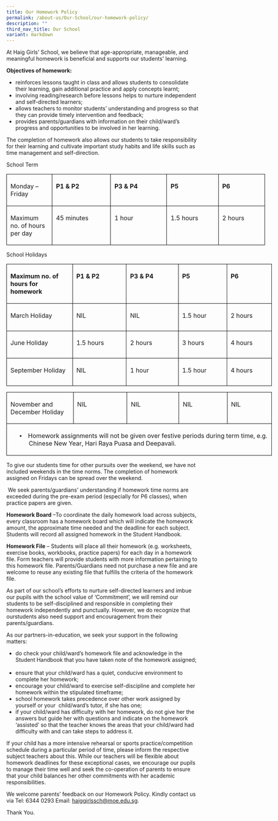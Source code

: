 ```yaml
---
title: Our Homework Policy
permalink: /about-us/Our-School/our-homework-policy/
description: ""
third_nav_title: Our School
variant: markdown
---
```

At Haig Girls’ School, we believe that age-appropriate, manageable, and meaningful homework is beneficial and supports our students' learning.

**Objectives of homework:**&nbsp;

*   reinforces lessons taught in class and allows students to consolidate their learning, gain additional practice and apply concepts learnt;
*   involving reading/research before lessons helps to nurture independent and self-directed learners; &nbsp;
*   allows teachers to monitor students’ understanding and progress so that they can provide timely intervention and feedback;
*   provides parents/guardians with information on their child/ward’s progress and opportunities to be involved in her learning.&nbsp;

The completion of homework also allows our students to take responsibility for their learning and cultivate important study habits and life skills such as time management and self-direction. &nbsp;

School Term

<table style="width:508.0pt;border-collapse:collapse;border:none;mso-border-alt:solid windowtext .5pt;
 mso-yfti-tbllook:1056;mso-padding-alt:0in 0in 0in 0in;mso-border-insideh:.5pt solid windowtext;
 mso-border-insidev:.5pt solid windowtext" width="677" cellpadding="0" cellspacing="0" border="1" class="MsoNormalTable"><tbody><tr style="mso-yfti-irow:0;mso-yfti-firstrow:yes;height:32.2pt"><td style="width:80.5pt;border:solid windowtext 1.0pt;
  mso-border-alt:solid windowtext .5pt;padding:.05in .1in .05in .1in;
  height:32.2pt" valign="top" width="107"><p class="MsoNormal"><span style="mso-ansi-language:EN-SG" lang="EN-SG">Monday – Friday</span></p></td><td style="width:117.0pt;border:solid windowtext 1.0pt;
  border-left:none;mso-border-left-alt:solid windowtext .5pt;mso-border-alt:
  solid windowtext .5pt;padding:.05in .1in .05in .1in;height:32.2pt" valign="top" width="156"><p class="MsoNormal"><b><span style="mso-ansi-language:EN-SG" lang="EN-SG">P1 &amp; P2</span></b></p></td><td style="width:117.0pt;border:solid windowtext 1.0pt;
  border-left:none;mso-border-left-alt:solid windowtext .5pt;mso-border-alt:
  solid windowtext .5pt;padding:.05in .1in .05in .1in;height:32.2pt" valign="top" width="156"><p class="MsoNormal"><b><span style="mso-ansi-language:EN-SG" lang="EN-SG">P3 &amp; P4</span></b></p></td><td style="width:103.5pt;border:solid windowtext 1.0pt;
  border-left:none;mso-border-left-alt:solid windowtext .5pt;mso-border-alt:
  solid windowtext .5pt;padding:.05in .1in .05in .1in;height:32.2pt" valign="top" width="138"><p class="MsoNormal"><b><span style="mso-ansi-language:EN-SG" lang="EN-SG">P5</span></b></p></td><td style="width:1.25in;border:solid windowtext 1.0pt;
  border-left:none;mso-border-left-alt:solid windowtext .5pt;mso-border-alt:
  solid windowtext .5pt;padding:.05in .1in .05in .1in;height:32.2pt" valign="top" width="120"><p class="MsoNormal"><b><span style="mso-ansi-language:EN-SG" lang="EN-SG">P6</span></b></p></td></tr><tr style="mso-yfti-irow:1;mso-yfti-lastrow:yes;height:53.75pt"><td style="width:80.5pt;border:solid windowtext 1.0pt;
  border-top:none;mso-border-top-alt:solid windowtext .5pt;mso-border-alt:solid windowtext .5pt;
  padding:.05in .1in .05in .1in;height:53.75pt" valign="top" width="107"><p class="MsoNormal">Maximum <span style="mso-ansi-language:EN-SG" lang="EN-SG">no. of hours per day</span></p></td><td style="width:117.0pt;border-top:none;border-left:
  none;border-bottom:solid windowtext 1.0pt;border-right:solid windowtext 1.0pt;
  mso-border-top-alt:solid windowtext .5pt;mso-border-left-alt:solid windowtext .5pt;
  mso-border-alt:solid windowtext .5pt;padding:.05in .1in .05in .1in;
  height:53.75pt" valign="top" width="156"><p class="MsoNormal"><span style="mso-ansi-language:EN-SG" lang="EN-SG">45 minutes</span></p></td><td style="width:117.0pt;border-top:none;border-left:
  none;border-bottom:solid windowtext 1.0pt;border-right:solid windowtext 1.0pt;
  mso-border-top-alt:solid windowtext .5pt;mso-border-left-alt:solid windowtext .5pt;
  mso-border-alt:solid windowtext .5pt;padding:.05in .1in .05in .1in;
  height:53.75pt" valign="top" width="156"><p class="MsoNormal"><span style="mso-ansi-language:EN-SG" lang="EN-SG">1 hour</span></p></td><td style="width:103.5pt;border-top:none;border-left:
  none;border-bottom:solid windowtext 1.0pt;border-right:solid windowtext 1.0pt;
  mso-border-top-alt:solid windowtext .5pt;mso-border-left-alt:solid windowtext .5pt;
  mso-border-alt:solid windowtext .5pt;padding:.05in .1in .05in .1in;
  height:53.75pt" valign="top" width="138"><p class="MsoNormal"><span style="mso-ansi-language:EN-SG" lang="EN-SG">1.5 hours</span></p></td><td style="width:1.25in;border-top:none;border-left:
  none;border-bottom:solid windowtext 1.0pt;border-right:solid windowtext 1.0pt;
  mso-border-top-alt:solid windowtext .5pt;mso-border-left-alt:solid windowtext .5pt;
  mso-border-alt:solid windowtext .5pt;padding:.05in .1in .05in .1in;
  height:53.75pt" valign="top" width="120"><p class="MsoNormal"><span style="mso-ansi-language:EN-SG" lang="EN-SG">2 hours</span></p></td></tr></tbody></table>

School Holidays 

<table style="width:521.5pt;border-collapse:collapse;mso-yfti-tbllook:1056;
 mso-padding-alt:0in 0in 0in 0in" width="695" cellpadding="0" cellspacing="0" border="0" class="MsoNormalTable"><tbody><tr style="mso-yfti-irow:0;mso-yfti-firstrow:yes;height:32.2pt"><td style="width:130.0pt;border:solid windowtext 1.0pt;
  mso-border-alt:solid windowtext .5pt;padding:.05in .1in .05in .1in;
  height:32.2pt" valign="top" width="173"><p class="MsoNormal"><b><span style="mso-ansi-language:EN-SG" lang="EN-SG">Maximum no. of hours for homework</span></b></p></td><td style="width:1.5in;border:solid windowtext 1.0pt;
  border-left:none;mso-border-left-alt:solid windowtext .5pt;mso-border-alt:
  solid windowtext .5pt;padding:.05in .1in .05in .1in;height:32.2pt" valign="top" width="144"><p class="MsoNormal"><b><span style="mso-ansi-language:EN-SG" lang="EN-SG">P1 &amp; P2</span></b></p></td><td style="width:103.5pt;border:solid windowtext 1.0pt;
  border-left:none;mso-border-left-alt:solid windowtext .5pt;mso-border-alt:
  solid windowtext .5pt;padding:.05in .1in .05in .1in;height:32.2pt" valign="top" width="138"><p class="MsoNormal"><b><span style="mso-ansi-language:EN-SG" lang="EN-SG">P3 &amp; P4</span></b></p></td><td style="width:94.5pt;border:solid windowtext 1.0pt;
  border-left:none;mso-border-left-alt:solid windowtext .5pt;mso-border-alt:
  solid windowtext .5pt;padding:.05in .1in .05in .1in;height:32.2pt" valign="top" width="126"><p class="MsoNormal"><b><span style="mso-ansi-language:EN-SG" lang="EN-SG">P5</span></b></p></td><td style="width:85.5pt;border:solid windowtext 1.0pt;
  border-left:none;mso-border-left-alt:solid windowtext .5pt;mso-border-alt:
  solid windowtext .5pt;padding:.05in .1in .05in .1in;height:32.2pt" valign="top" width="114"><p class="MsoNormal"><b><span style="mso-ansi-language:EN-SG" lang="EN-SG">P6</span></b></p></td></tr><tr style="mso-yfti-irow:1;height:53.75pt"><td style="width:130.0pt;border:solid windowtext 1.0pt;
  border-top:none;mso-border-top-alt:solid windowtext .5pt;mso-border-alt:solid windowtext .5pt;
  padding:.05in .1in .05in .1in;height:53.75pt" valign="top" width="173"><p class="MsoNormal"><span style="mso-ansi-language:EN-SG" lang="EN-SG">March Holiday</span></p></td><td style="width:1.5in;border-top:none;border-left:none;
  border-bottom:solid windowtext 1.0pt;border-right:solid windowtext 1.0pt;
  mso-border-top-alt:solid windowtext .5pt;mso-border-left-alt:solid windowtext .5pt;
  mso-border-alt:solid windowtext .5pt;padding:.05in .1in .05in .1in;
  height:53.75pt" valign="top" width="144"><p class="MsoNormal"><span style="mso-ansi-language:EN-SG" lang="EN-SG">NIL</span></p></td><td style="width:103.5pt;border-top:none;border-left:
  none;border-bottom:solid windowtext 1.0pt;border-right:solid windowtext 1.0pt;
  mso-border-top-alt:solid windowtext .5pt;mso-border-left-alt:solid windowtext .5pt;
  mso-border-alt:solid windowtext .5pt;padding:.05in .1in .05in .1in;
  height:53.75pt" valign="top" width="138"><p class="MsoNormal"><span style="mso-ansi-language:EN-SG" lang="EN-SG">NIL</span></p></td><td style="width:94.5pt;border-top:none;border-left:
  none;border-bottom:solid windowtext 1.0pt;border-right:solid windowtext 1.0pt;
  mso-border-top-alt:solid windowtext .5pt;mso-border-left-alt:solid windowtext .5pt;
  mso-border-alt:solid windowtext .5pt;padding:.05in .1in .05in .1in;
  height:53.75pt" valign="top" width="126"><p class="MsoNormal"><span style="mso-ansi-language:EN-SG" lang="EN-SG">1.5 hour</span></p></td><td style="width:85.5pt;border-top:none;border-left:
  none;border-bottom:solid windowtext 1.0pt;border-right:solid windowtext 1.0pt;
  mso-border-top-alt:solid windowtext .5pt;mso-border-left-alt:solid windowtext .5pt;
  mso-border-alt:solid windowtext .5pt;padding:.05in .1in .05in .1in;
  height:53.75pt" valign="top" width="114"><p class="MsoNormal"><span style="mso-ansi-language:EN-SG" lang="EN-SG">2 hours</span></p></td></tr><tr style="mso-yfti-irow:2;height:53.75pt"><td style="width:130.0pt;border:solid windowtext 1.0pt;
  border-top:none;mso-border-top-alt:solid windowtext .5pt;mso-border-alt:solid windowtext .5pt;
  padding:.05in .1in .05in .1in;height:53.75pt" valign="top" width="173"><p class="MsoNormal"><span style="mso-ansi-language:EN-SG" lang="EN-SG">June Holiday</span></p></td><td style="width:1.5in;border-top:none;border-left:none;
  border-bottom:solid windowtext 1.0pt;border-right:solid windowtext 1.0pt;
  mso-border-top-alt:solid windowtext .5pt;mso-border-left-alt:solid windowtext .5pt;
  mso-border-alt:solid windowtext .5pt;padding:.05in .1in .05in .1in;
  height:53.75pt" valign="top" width="144"><p class="MsoNormal"><span style="mso-ansi-language:EN-SG" lang="EN-SG">1.5 hours</span></p></td><td style="width:103.5pt;border-top:none;border-left:
  none;border-bottom:solid windowtext 1.0pt;border-right:solid windowtext 1.0pt;
  mso-border-top-alt:solid windowtext .5pt;mso-border-left-alt:solid windowtext .5pt;
  mso-border-alt:solid windowtext .5pt;padding:.05in .1in .05in .1in;
  height:53.75pt" valign="top" width="138"><p class="MsoNormal"><span style="mso-ansi-language:EN-SG" lang="EN-SG">2 hours</span></p></td><td style="width:94.5pt;border-top:none;border-left:
  none;border-bottom:solid windowtext 1.0pt;border-right:solid windowtext 1.0pt;
  mso-border-top-alt:solid windowtext .5pt;mso-border-left-alt:solid windowtext .5pt;
  mso-border-alt:solid windowtext .5pt;padding:.05in .1in .05in .1in;
  height:53.75pt" valign="top" width="126"><p class="MsoNormal"><span style="mso-ansi-language:EN-SG" lang="EN-SG">3 hours</span></p></td><td style="width:85.5pt;border-top:none;border-left:
  none;border-bottom:solid windowtext 1.0pt;border-right:solid windowtext 1.0pt;
  mso-border-top-alt:solid windowtext .5pt;mso-border-left-alt:solid windowtext .5pt;
  mso-border-alt:solid windowtext .5pt;padding:.05in .1in .05in .1in;
  height:53.75pt" valign="top" width="114"><p class="MsoNormal"><span style="mso-ansi-language:EN-SG" lang="EN-SG">4 hours</span></p></td></tr><tr style="mso-yfti-irow:3;mso-yfti-lastrow:yes;height:53.75pt"><td style="width:130.0pt;border:solid windowtext 1.0pt;
  border-top:none;mso-border-top-alt:solid windowtext .5pt;mso-border-alt:solid windowtext .5pt;
  padding:.05in .1in .05in .1in;height:53.75pt" valign="top" width="173"><p class="MsoNormal"><span style="mso-ansi-language:EN-SG" lang="EN-SG">September Holiday</span></p></td><td style="width:1.5in;border-top:none;border-left:none;
  border-bottom:solid windowtext 1.0pt;border-right:solid windowtext 1.0pt;
  mso-border-top-alt:solid windowtext .5pt;mso-border-left-alt:solid windowtext .5pt;
  mso-border-alt:solid windowtext .5pt;padding:.05in .1in .05in .1in;
  height:53.75pt" valign="top" width="144"><p class="MsoNormal"><span style="mso-ansi-language:EN-SG" lang="EN-SG">NIL</span></p></td><td style="width:103.5pt;border-top:none;border-left:
  none;border-bottom:solid windowtext 1.0pt;border-right:solid windowtext 1.0pt;
  mso-border-top-alt:solid windowtext .5pt;mso-border-left-alt:solid windowtext .5pt;
  mso-border-alt:solid windowtext .5pt;padding:.05in .1in .05in .1in;
  height:53.75pt" valign="top" width="138"><p class="MsoNormal"><span style="mso-ansi-language:EN-SG" lang="EN-SG">1 hour</span></p></td><td style="width:94.5pt;border-top:none;border-left:
  none;border-bottom:solid windowtext 1.0pt;border-right:solid windowtext 1.0pt;
  mso-border-top-alt:solid windowtext .5pt;mso-border-left-alt:solid windowtext .5pt;
  mso-border-alt:solid windowtext .5pt;padding:.05in .1in .05in .1in;
  height:53.75pt" valign="top" width="126"><p class="MsoNormal"><span style="mso-ansi-language:EN-SG" lang="EN-SG">1.5 hour</span></p></td><td style="width:85.5pt;border-top:none;border-left:
  none;border-bottom:solid windowtext 1.0pt;border-right:solid windowtext 1.0pt;
  mso-border-top-alt:solid windowtext .5pt;mso-border-left-alt:solid windowtext .5pt;
  mso-border-alt:solid windowtext .5pt;padding:.05in .1in .05in .1in;
  height:53.75pt" valign="top" width="114"><p class="MsoNormal"><span style="mso-ansi-language:EN-SG" lang="EN-SG">4 hours</span></p></td></tr></tbody></table>
	
<table class="MsoNormalTable" border="0" cellspacing="0" cellpadding="0" width="695" style="width:521.5pt;border-collapse:collapse;mso-yfti-tbllook:1056;
 mso-padding-alt:0in 0in 0in 0in"><tbody><tr style="mso-yfti-irow:0;mso-yfti-firstrow:yes;height:53.75pt"><td width="173" valign="top" style="width:130.0pt;border:solid windowtext 1.0pt;
  mso-border-alt:solid windowtext .5pt;padding:.05in .1in .05in .1in;
  height:53.75pt"><p class="MsoNormal"><span lang="EN-SG" style="mso-ansi-language:EN-SG">November and December Holiday</span></p></td><td width="144" valign="top" style="width:1.5in;border:solid windowtext 1.0pt;
  border-left:none;mso-border-left-alt:solid windowtext .5pt;mso-border-alt:
  solid windowtext .5pt;padding:.05in .1in .05in .1in;height:53.75pt"><p class="MsoNormal"><span lang="EN-SG" style="mso-ansi-language:EN-SG">NIL</span></p></td><td width="138" valign="top" style="width:103.5pt;border:solid windowtext 1.0pt;
  border-left:none;mso-border-left-alt:solid windowtext .5pt;mso-border-alt:
  solid windowtext .5pt;padding:.05in .1in .05in .1in;height:53.75pt"><p class="MsoNormal"><span lang="EN-SG" style="mso-ansi-language:EN-SG">NIL</span></p></td><td width="126" valign="top" style="width:94.5pt;border:solid windowtext 1.0pt;
  border-left:none;mso-border-left-alt:solid windowtext .5pt;mso-border-alt:
  solid windowtext .5pt;padding:.05in .1in .05in .1in;height:53.75pt"><p class="MsoNormal"><span lang="EN-SG" style="mso-ansi-language:EN-SG">NIL</span></p></td><td width="114" valign="top" style="width:85.5pt;border:solid windowtext 1.0pt;
  border-left:none;mso-border-left-alt:solid windowtext .5pt;mso-border-alt:
  solid windowtext .5pt;padding:.05in .1in .05in .1in;height:53.75pt"><p class="MsoNormal"><span lang="EN-SG" style="mso-ansi-language:EN-SG">NIL</span></p></td></tr><tr style="mso-yfti-irow:1;mso-yfti-lastrow:yes;height:53.75pt"><td width="695" colspan="5" valign="top" style="width:521.5pt;border:solid windowtext 1.0pt;
  border-top:none;mso-border-top-alt:solid windowtext .5pt;mso-border-alt:solid windowtext .5pt;
  padding:.05in .1in .05in .1in;height:53.75pt"><p class="MsoNormal" style="margin-left:.5in;text-indent:-.25in;mso-list:l0 level1 lfo1;
  tab-stops:list .5in"><span style="font-family:&quot;Arial&quot;,sans-serif;
  mso-fareast-font-family:Arial"><span style="mso-list:Ignore">•<span style="font:7.0pt &quot;Times New Roman&quot;">&nbsp;&nbsp;&nbsp;&nbsp;&nbsp;&nbsp; </span></span></span>Homework assignments will not be given over festive periods during term time, e.g. Chinese New Year, Hari Raya Puasa and Deepavali.</p></td></tr></tbody></table>

To give our students time for other pursuits over the weekend, we have not included weekends in the time norms. The completion of homework assigned on Fridays can be spread over the weekend. &nbsp;

&nbsp;We seek parents/guardians’ understanding if homework time norms are exceeded during the pre-exam period (especially for P6 classes), when practice papers are given.

**Homework Board**&nbsp;–To coordinate the daily homework load across subjects, every&nbsp;classroom has a homework board which will indicate the homework amount, the&nbsp;approximate time needed and the deadline for each subject. Students will record all&nbsp;assigned homework in the Student Handbook.

**Homework File**&nbsp;–&nbsp;Students will place all their homework (e.g. worksheets, exercise&nbsp;books, workbooks, practice papers) for each day in a homework file. Form teachers will&nbsp;provide students with more information pertaining to this homework file. Parents/Guardians&nbsp;need not purchase a new file and are welcome to reuse any existing file that fulfills&nbsp;the&nbsp;criteria of the homework file.&nbsp;&nbsp;

As part of our school’s efforts to nurture self-directed learners and imbue our pupils with the school value of ‘Commitment’, we will remind our students to be self-disciplined and responsible in completing their homework independently and punctually. However, we do recognize that ourstudents also need support and encouragement from their parents/guardians. &nbsp;

As our partners-in-education, we seek your support in the following matters:&nbsp;

*   do check your child/ward’s homework file and acknowledge in the Student Handbook that you have taken note of the homework assigned; &nbsp;&nbsp;
*   ensure&nbsp;that your child/ward has a quiet, conducive environment to complete her homework;
*   encourage your child/ward to exercise self-discipline and complete her homework within the stipulated timeframe;
*   school homework takes precedence over other work assigned by yourself or your &nbsp;child/ward’s tutor, if she has one;
*   if your child/ward has difficulty with her homework, do not give her the answers but guide her with questions and indicate on the homework ‘assisted’ so that the teacher knows the areas that your child/ward had difficulty with and can take steps to address it. &nbsp;&nbsp;

If your child has a more intensive rehearsal or sports practice/competition schedule during a particular period of time, please inform the respective subject teachers about this. While our teachers will be flexible about homework deadlines for these exceptional cases, we encourage our pupils to manage their time well and seek the co-operation of parents to ensure that your child balances her other commitments with her academic responsibilities.&nbsp;

We welcome parents’ feedback on our Homework Policy. Kindly contact us via Tel: 6344 0293 Email:&nbsp;[haiggirlssch@moe.edu.sg](mailto:haiggirlssch@moe.edu.sg). 

Thank You.